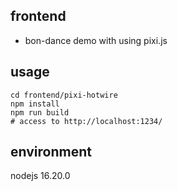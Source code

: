 ## frontend

- bon-dance demo with using pixi.js

## usage

```
cd frontend/pixi-hotwire
npm install
npm run build
# access to http://localhost:1234/
```

## environment

nodejs 16.20.0
